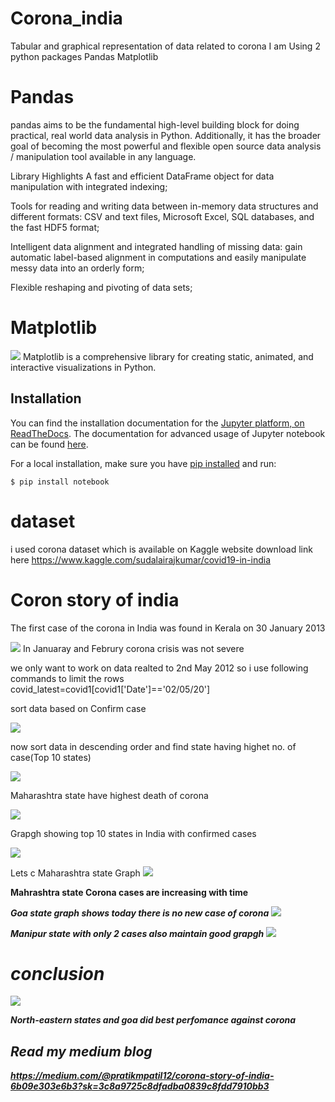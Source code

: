 # Corona_india
Tabular and graphical representation of data related to corona
I am Using 2 python packages 
 Pandas
 Matplotlib

# Pandas 
pandas aims to be the fundamental high-level building block for doing practical, real world data analysis in Python. Additionally, it has the broader goal of becoming the most powerful and flexible open source data analysis / manipulation tool available in any language.

Library Highlights
A fast and efficient DataFrame object for data manipulation with integrated indexing;

Tools for reading and writing data between in-memory data structures and different formats: CSV and text files, Microsoft Excel, SQL databases, and the fast HDF5 format;

Intelligent data alignment and integrated handling of missing data: gain automatic label-based alignment in computations and easily manipulate messy data into an orderly form;

Flexible reshaping and pivoting of data sets;

# Matplotlib
![](images/matplotlib.PNG)
Matplotlib is a comprehensive library for creating static, animated, and interactive visualizations in Python.

## Installation
You can find the installation documentation for the
[Jupyter platform, on ReadTheDocs](https://jupyter.readthedocs.io/en/latest/install.html).
The documentation for advanced usage of Jupyter notebook can be found
[here](https://jupyter-notebook.readthedocs.io/en/latest/).

For a local installation, make sure you have
[pip installed](https://pip.readthedocs.io/en/stable/installing/) and run:

    $ pip install notebook
# dataset 
i used corona dataset which is available on Kaggle website 
download link here
https://www.kaggle.com/sudalairajkumar/covid19-in-india
# Coron story of india 

 The first case of the corona in India was found in Kerala on 30 January 2013
 
![](images/1st_case.PNG)
In Januaray and Februry corona crisis was not severe 

we only want to work on data realted to 2nd May 2012 so i use following commands to limit the rows 
covid_latest=covid1[covid1['Date']=='02/05/20']

sort data based on Confirm case

![](images/sort1.PNG)




now sort data in descending order and find state having highet no. of case(Top 10 states)

![](images/sort2.PNG)

Maharashtra state have highest death of corona 
 
![](images/death.PNG)

Grapgh showing top 10 states in India with confirmed cases

![](images/graph.PNG)

Lets c Maharashtra state Graph
![](images/maharashtra.PNG)

<b>Mahrashtra state Corona cases are increasing with time <b>
    
<i>Goa state graph shows today there is no new case of corona<i>
![](images/goa.PNG)

<i>Manipur state with only 2 cases also maintain good grapgh<i>
![](images/manipur.PNG)

# conclusion
![](images/conclusion.PNG)

<b>North-eastern states and goa did best perfomance against corona<b>
 ## Read my medium blog 
 https://medium.com/@pratikmpatil12/corona-story-of-india-6b09e303e6b3?sk=3c8a9725c8dfadba0839c8fdd7910bb3
